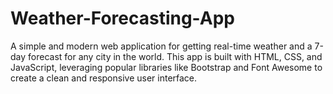 # Weather-Forecasting-App
A simple and modern web application for getting real-time weather and a 7-day forecast for any city in the world. This app is built with HTML, CSS, and JavaScript, leveraging popular libraries like Bootstrap and Font Awesome to create a clean and responsive user interface.

